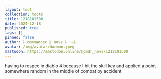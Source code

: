 ```yaml
---
layout: toot
collection: toots
title: 1218101500
date: 2024-12-18
published: true
tags: []
pinned: false
author: ⸸ commander ░ nova ⸸ :~$
avatar: /img/avatar/daemon.jpeg
mastodon: https://mastodon.online/@cmdr_nova/1218101500
---
```


having to respec in diablo 4 because I hit the skill key and applied a point somewhere random in the middle of combat by accident
